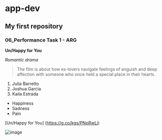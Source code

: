 # app-dev
## My first repository 
### 06_Performance Task 1 - ARG

**Un/Happy for You**

*Romantic drama*

> The film is about how ex-lovers navigate feelings of anguish and deep affection with someone who once held a special place in their hearts.

1. Julia Barretto
2. Joshua Garcia
3. Kaila Estrada
   
- Happiness
- Sadness
- Pain

[Un/Happy for You] (https://g.co/kgs/PNpRwLi)

![image](https://github.com/user-attachments/assets/6b68f7a9-8967-4ea8-b2e0-4c7774205a58)

